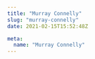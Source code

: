 ```yaml
---
title: "Murray Connelly"
slug: "murray-connelly"
date: 2021-02-15T15:52:48Z

meta:
  name: "Murray Connelly"
---
```


